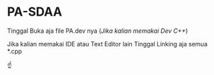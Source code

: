# PA-SDAA

Tinggal Buka aja file PA.dev nya (_Jika kalian memakai Dev C++_)

Jika kalian memakai IDE atau Text Editor lain Tinggal Linking aja semua *.cpp

:point_up:
